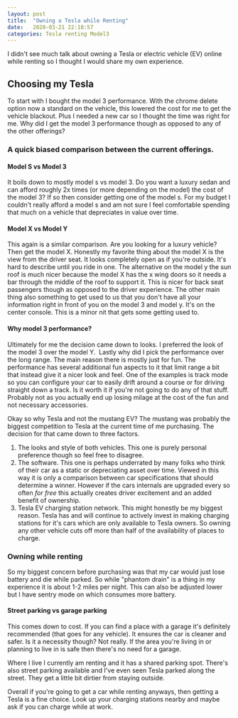 ```yaml
---
layout: post
title:  "Owning a Tesla while Renting"
date:   2020-03-21 22:18:57
categories: Tesla renting Model3
---
```

I didn't see much talk about owning a Tesla or electric vehicle (EV) online while renting so I thought I would share my own experience.

## Choosing my Tesla

To start with I bought the model 3 performance. With the chrome delete option now a standard on the vehicle, this lowered the cost for me to get the vehicle blackout. Plus I needed a new car so I thought the time was right for me. Why did I get the model 3 performance though as opposed to any of the other offerings? 

### A quick biased comparison between the current offerings. 

#### Model S vs Model 3

It boils down to mostly model s vs model 3. Do you want a luxury sedan and can afford roughly 2x times (or more depending on the model) the cost of the model 3? If so then consider getting one of the model s. For my budget I couldn't really afford a model s and am not sure I feel comfortable spending that much on a vehicle that depreciates in value over time.

#### Model X vs Model Y

This again is a similar comparison. Are you looking for a luxury vehicle? Then get the model X. Honestly my favorite thing about the model X is the view from the driver seat. It looks completely open as if you're outside. It's hard to describe until you ride in one. The alternative on the model y the sun roof is much nicer because the model X has the x wing doors so it needs a bar through the middle of the roof to support it. This is nicer for back seat passengers though as opposed to the driver experience. The other main thing also something to get used to us that you don't have all your information right in front of you on the model 3 and model y. It's on the center console. This is a minor nit that gets some getting used to.

#### Why model 3 performance?

Ultimately for me the decision came down to looks. I preferred the look of the model 3 over the model Y.  Lastly why did I pick the performance over the long range. The main reason there is mostly just for fun. The performance has several additional fun aspects to it that limit range a bit that instead give it a nicer look and feel. One of the examples is track mode so you can configure your car to easily drift around a course or for driving straight down a track. Is it worth it if you're not going to do any of that stuff. Probably not as you actually end up losing milage at the cost of the fun and not necessary accessories.

Okay so why Tesla and not the mustang EV? The mustang was probably the biggest competition to Tesla at the current time of me purchasing. The decision for that came down to three factors.

1. The looks and style of both vehicles. This one is purely personal preference though so feel free to disagree.
2. The software. This one is perhaps underrated by many folks who think of their car as a static or depreciating asset over time. Viewed in this way it is only a comparison between car specifications that should determine a winner. However if the cars internals are upgraded every so often *for free* this actually creates driver excitement and an added benefit of ownership.
3. Tesla EV charging station network. This might honestly be my biggest reason. Tesla has and will continue to actively invest in making charging stations for it's cars which are only available to Tesla owners. So owning any other vehicle cuts off more than half of the availability of places to charge.

### Owning while renting

So my biggest concern before purchasing was that my car would just lose battery and die while parked. So while "phantom drain" is a thing in my experience it is about 1-2 miles per night. This can also be adjusted lower but I have sentry mode on which consumes more battery. 

#### Street parking vs garage parking

This comes down to cost. If you can find a place with a garage it's definitely recommended (that goes for any vehicle). It ensures the car is cleaner and safer. Is it a necessity though? Not really. If the area you're living in or planning to live in is safe then there's no need for a garage.  

Where I live I currently am renting and it has a shared parking spot. There's also street parking available and I've even seen Tesla parked along the street. They get a little bit dirtier from staying outside.  

Overall if you're going to get a car while renting anyways, then getting a Tesla is a fine choice. Look up your charging stations nearby and maybe ask if you can charge while at work.
